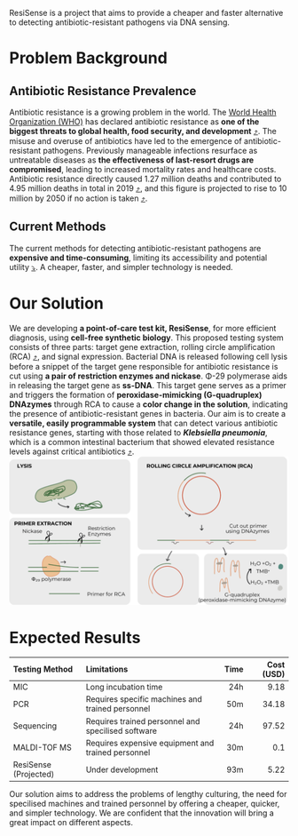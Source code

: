 ResiSense is a project that aims to provide a cheaper and faster alternative to detecting antibiotic-resistant pathogens via DNA sensing.  

# Problem Background

## Antibiotic Resistance Prevalence

Antibiotic resistance is a growing problem in the world. The [World Health Organization (WHO)](https://www.who.int) has declared antibiotic resistance as **one of the biggest threats to global health, food security, and development** [⤴️](https://www.who.int/news-room/fact-sheets/detail/antimicrobial-resistance). The misuse and overuse of antibiotics have led to the emergence of antibiotic-resistant pathogens. Previously manageable infections resurface as untreatable diseases as **the effectiveness of last-resort drugs are compromised**, leading to increased mortality rates and healthcare costs. Antibiotic resistance directly caused 1.27 million deaths and contributed to 4.95 million deaths in total in 2019 [⤴️](https://www.who.int/news-room/fact-sheets/detail/antimicrobial-resistance), and this figure is projected to rise to 10 million by 2050 if no action is taken [⤴️](https://apo.org.au/sites/default/files/resource-files/2016-05/apo-nid63983.pdf).  

## Current Methods

The current methods for detecting antibiotic-resistant pathogens are **expensive and time-consuming**, limiting its accessibility and potential utility [⤵️](/integrated-human-practice#current-methods). A cheaper, faster, and simpler technology is needed.  

# Our Solution

We are developing **a point-of-care test kit, ResiSense**, for more efficient diagnosis, using **cell-free synthetic biology**. This proposed testing system consists of three parts: target gene extraction, rolling circle amplification (RCA) [⤴️](https://en.wikipedia.org/wiki/Rolling_circle_replication), and signal expression. Bacterial DNA is released following cell lysis before a snippet of the target gene responsible for antibiotic resistance is cut using **a pair of restriction enzymes and nickase**. Φ-29 polymerase aids in releasing the target gene as **ss-DNA**. This target gene serves as a primer and triggers the formation of **peroxidase-mimicking (G-quadruplex) DNAzymes** through RCA to cause a **color change in the solution**, indicating the presence of antibiotic-resistant genes in bacteria. Our aim is to create a **versatile, easily programmable system** that can detect various antibiotic resistance genes, starting with those related to ***Klebsiella pneumonia***, which is a common intestinal bacterium that showed elevated resistance levels against critical antibiotics [⤴️](https://www.who.int/news-room/fact-sheets/detail/antimicrobial-resistance).  
![picture 1](<../assets/content images/mechanism overview diagram.png>)  

# Expected Results

| Testing Method        | Limitations                                        | Time | Cost (USD) |
| :-------------------- | :------------------------------------------------- | ---: | ---------: |
| MIC                   | Long incubation time                               |  24h |       9.18 |
| PCR                   | Requires specific machines and trained personnel   |  50m |      34.18 |
| Sequencing            | Requires trained personnel and specilised software |  24h |      97.52 |
| MALDI-TOF MS          | Requires expensive equipment and trained personnel |  30m |        0.1 |
| ResiSense (Projected) | Under development                                  |  93m |       5.22 |

Our solution aims to address the problems of lengthy culturing, the need for specilised machines and trained personnel by offering a cheaper, quicker, and simpler technology. We are confident that the innovation will bring a great impact on different aspects.  